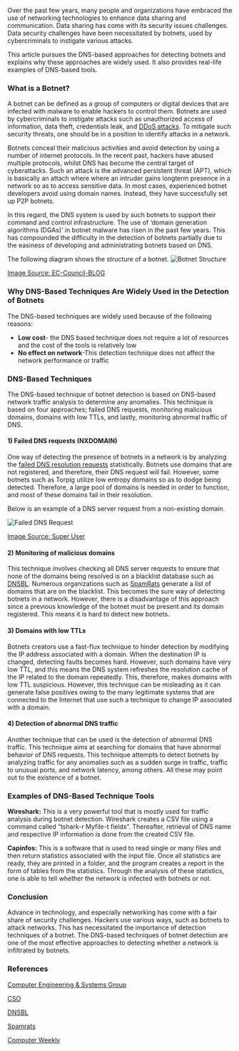 Over the past few years, many people and organizations have embraced the use of networking technologies to enhance data sharing and communication. Data sharing has come with its security issues challenges. Data security challenges have been necessitated by botnets, used by cybercriminals to instigate various attacks. 

This article pursues the DNS-based approaches for detecting botnets and explains why these approaches are widely used. It also provides real-life examples of DNS-based tools.

### What is a Botnet?
A botnet can be defined as a group of computers or digital devices that are infected with malware to enable hackers to control them. Botnets are used by cybercriminals to instigate attacks such as unauthorized access of information, data theft, credentials leak, and [DDoS attacks](https://www.csoonline.com/article/3222095/ddos-explained-how-denial-of-service-attacks-are-evolving.html). To mitigate such security threats, one should be in a position to identify attacks in a network.

Botnets conceal their malicious activities and avoid detection by using a number of internet protocols. In the recent past, hackers have abused multiple protocols, whilst DNS has become the central target of cyberattacks.  Such an attack is the advanced persistent threat (APT), which is basically an attach where where an intruder gains longterm presence in a network so as to access sensitive data. In most cases, experienced botnet developers avoid using domain names. Instead, they have successfully set up P2P botnets. 

In this regard, the DNS system is used by such botnets to support their command and control infrastructure. The use of ‘domain generation algorithms (DGAs)’ in botnet malware has risen in the past few years. This has compounded the difficulty in the detection of botnets partially due to the easiness of developing and administrating botnets based on DNS.  

The following diagram shows the structure of a botnet. 
![Botnet Structure](/engineering-education/detecting-botnets-using-dns-based-technique/botnet-structure.png)

[Image Source: EC-Council-BLOG](https://blog.eccouncil.org/wp-content/uploads/2018/12/the-structure-of-a-botnet.png)

### Why DNS-Based Techniques Are Widely Used in the Detection of Botnets
The DNS-based techniques are widely used because of the following reasons:

 * **Low cost**- the DNS based technique does not require a lot of resources and the cost of the tools is relatively low
* **No effect on network**-This detection technique does not affect the network performance or traffic

### DNS-Based Techniques

The DNS-based technique of botnet detection is based on DNS-based network traffic analysis to determine any anomalies. This technique is based on four approaches; failed DNS requests, monitoring malicious domains, domains with low TTLs, and lastly, monitoring abnormal traffic of DNS.

#### 1) Failed DNS requests (NXDOMAIN)

One way of detecting the presence of botnets in a network is by analyzing the [failed DNS resolution requests](http://cesg.tamu.edu/wp-content/uploads/2012/04/reddy_papers/securecomm11.pdf) statistically. Botnets use domains that are not registered, and therefore, their DNS request will fail. However, some botnets such as Torpig utilize low entropy domains so as to dodge being detected. Therefore, a large pool of domains is needed in order to function, and most of these domains fail in their resolution. 

Below is an example of a DNS server request from a non-existing domain.
 
![Failed DNS Request](/engineering-education/detecting-botnets-using-dns-based-technique/failed-dns-request.png)

[Image Source: Super User](https://i.stack.imgur.com/trpaB.png)

#### 2) Monitoring of malicious domains

This technique involves checking all DNS server requests to ensure that none of the domains being resolved is on a blacklist database such as [DNSBL](http://www.dnsbl.info/). Numerous organizations such as [SpamRats](http://www.spamrats.com/) generate a list of domains that are on the blacklist. This becomes the sure way of detecting botnets in a network.  However, there is a disadvantage of this approach since a previous knowledge of the botnet must be present and its domain registered. This means it is hard to detect new botnets. 

#### 3) Domains with low TTLs

Botnets creators use a fast-flux technique to hinder detection by modifying the IP address associated with a domain. When the destination IP is changed, detecting faults becomes hard. However, such domains have very low TTL, and this means the DNS system refreshes the resolution cache of the IP related to the domain repeatedly. This, therefore, makes domains with low TTL suspicious. However, this technique can be misleading as it can generate false positives owing to the many legitimate systems that are connected to the Internet that use such a technique to change IP associated with a domain. 

#### 4) Detection of abnormal DNS traffic

Another technique that can be used is the detection of abnormal DNS traffic. This technique aims at searching for domains that have abnormal behavior of DNS requests. This technique attempts to detect botnets by analyzing traffic for any anomalies such as a sudden surge in traffic, traffic to unusual ports, and network latency, among others. All these may point out to the existence of a botnet.

### Examples of DNS-Based Technique Tools
**Wireshark:** This is a very powerful tool that is mostly used for traffic analysis during botnet detection. Wireshark creates a CSV file using a command called “tshark-r Myfile-t fields”. Thereafter, retrieval of DNS name and respective IP information is done from the created CSV file.

**Capinfos:** This is a software that is used to read single or many files and then return statistics associated with the input file. Once all statistics are ready, they are printed in a folder, and the program creates a report in the form of tables from the statistics. Through the analysis of these statistics, one is able to tell whether the network is infected with botnets or not. 

### Conclusion
Advance in technology, and especially networking has come with a fair share of security challenges. Hackers use various ways, such as botnets to attack networks. This has necessitated the importance of detection techniques of a botnet. The DNS-based techniques of botnet detection are one of the most effective approaches to detecting whether a network is infiltrated by botnets.  

### References
[Computer Engineering & Systems Group](http://cesg.tamu.edu/wp-content/uploads/2012/04/reddy_papers/securecomm11.pdf)

[CSO](https://www.csoonline.com/article/3222095/ddos-explained-how-denial-of-service-attacks-are-evolving.html)

[DNSBL](http://www.dnsbl.info/)

[Spamrats](http://www.spamrats.com/)

[Computer Weekly](https://www.computerweekly.com/tip/Four-handy-botnet-detection-techniques-and-tools-A-tutorial)



